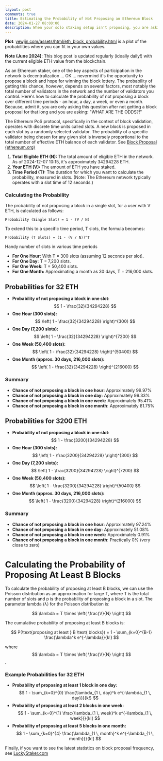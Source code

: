 ```yaml
---
layout: post
comments: true
title: Estimating the Probability of Not Proposing an Ethereum Block
date: 2024-01-27 08:00:00
description: When your solo staking setup isn't proposing, you are asking "WHAT ARE THE ODDS?!"
---
```

**Plot**: [yewjin.com/assets/html/eth_block_probability.html](https://www.yewjin.com/assets/html/eth_block_probability.html) is a plot of the probabilities where you can fit in your own values.

**Note (June 2024)**: This blog post is updated regularly (ideally daily!) with the current eligible ETH value from the blockchain.

As an Ethereum staker, one of the key aspects of participation in the network is decentralization ... OK ... nevermind it's the opportunity to propose a block and hope for winning the block lottery. The probability of getting this chance, however, depends on several factors, most notably the total number of validators in the network and the number of validators you control. Here's how to calculate the probability of not proposing a block over different time periods - an hour, a day, a week, or even a month. Because, admit it, you are only asking this question after not getting a block proposal for that long and you are asking: "WHAT ARE THE ODDS?!"

The Ethereum PoS protocol, specifically in the context of block validation, operates with discrete time units called slots. A new block is proposed in each slot by a randomly selected validator. The probability of a specific validator being chosen for any given slot is inversely proportional to the total number of effective ETH balance of each validator. See [Block Proposal (ethereum.org)](https://ethereum.org/en/developers/docs/consensus-mechanisms/pos/block-proposal/)

1. **Total Eligible ETH (N):** The total amount of eligible ETH in the network. As of 2024-12-07 10:15, it's approximately 34294228 ETH.
2. **Your ETH (V):** The amount of ETH you have staked.
3. **Time Period (T):** The duration for which you want to calculate the probability, measured in slots. (Note: The Ethereum network typically operates with a slot time of 12 seconds.)

### Calculating the Probability

The probability of not proposing a block in a single slot, for a user with V ETH, is calculated as follows:
```
Probability (Single Slot) = 1 - (V / N)
```

To extend this to a specific time period, T slots, the formula becomes:
```
Probability (T Slots) = (1 - (V / N))^T
```

Handy number of slots in various time periods

- **For One Hour:** With T = 300 slots (assuming 12 seconds per slot).
- **For One Day:** T = 7,200 slots.
- **For One Week:** T = 50,400 slots.
- **For One Month:** Approximating a month as 30 days, T = 216,000 slots.

## Probabilities for 32 ETH

- **Probability of not proposing a block in one slot:** $$ 1 - \frac{32}{34294228} $$
- **One Hour (300 slots):** $$ \left( 1 - \frac{32}{34294228} \right)^{300} $$
- **One Day (7,200 slots):** $$ \left( 1 - \frac{32}{34294228} \right)^{7200} $$
- **One Week (50,400 slots):** $$ \left( 1 - \frac{32}{34294228} \right)^{50400} $$
- **One Month (approx. 30 days, 216,000 slots):** $$ \left( 1 - \frac{32}{34294228} \right)^{216000} $$

### Summary
- **Chance of not proposing a block in one hour:** Approximately 99.97%
- **Chance of not proposing a block in one day:** Approximately 99.33%
- **Chance of not proposing a block in one week:** Approximately 95.41%
- **Chance of not proposing a block in one month:** Approximately 81.75%

## Probabilities for 3200 ETH

- **Probability of not proposing a block in one slot:** $$ 1 - \frac{3200}{34294228} $$
- **One Hour (300 slots):** $$ \left( 1 - \frac{3200}{34294228} \right)^{300} $$
- **One Day (7,200 slots):** $$ \left( 1 - \frac{3200}{34294228} \right)^{7200} $$
- **One Week (50,400 slots):** $$ \left( 1 - \frac{3200}{34294228} \right)^{50400} $$
- **One Month (approx. 30 days, 216,000 slots):** $$ \left( 1 - \frac{3200}{34294228} \right)^{216000} $$

### Summary
- **Chance of not proposing a block in one hour:** Approximately 97.24%
- **Chance of not proposing a block in one day:** Approximately 51.08%
- **Chance of not proposing a block in one week:** Approximately 0.91%
- **Chance of not proposing a block in one month:** Practically 0% (very close to zero)

# Calculating the Probability of Proposing At Least B Blocks

To calculate the probability of proposing at least B blocks, we can use the Poisson distribution as an approximation for large T, where T is the total number of slots and p is the probability of proposing a block in a slot. The parameter lambda (λ) for the Poisson distribution is:

$$ \lambda = T \times \left( \frac{V}{N} \right) $$

The cumulative probability of proposing at least B blocks is:

$$ P(\text{proposing at least } B \text{ blocks}) = 1 - \sum_{k=0}^{B-1} \frac{\lambda^k e^{-\lambda}}{k!} $$

where $$ \lambda = T \times \left( \frac{V}{N} \right) $$.

### Example Probabilities for 32 ETH

- **Probability of proposing at least 1 block in one day:** $$ 1 - \sum_{k=0}^{0} \frac{\lambda_{1 \, day}^k e^{-\lambda_{1 \, day}}}{k!} $$
- **Probability of proposing at least 2 blocks in one week:** $$ 1 - \sum_{k=0}^{1} \frac{\lambda_{1 \, week}^k e^{-\lambda_{1 \, week}}}{k!} $$
- **Probability of proposing at least 5 blocks in one month:** $$ 1 - \sum_{k=0}^{4} \frac{\lambda_{1 \, month}^k e^{-\lambda_{1 \, month}}}{k!} $$

Finally, if you want to see the latest statistics on block proposal frequency, see [LuckyStaker.com](https://luckystaker.com/home/)